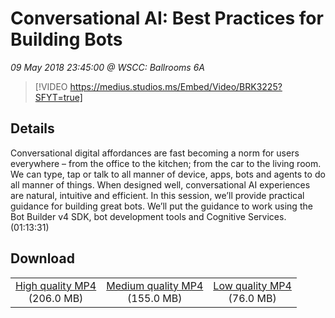 # Conversational AI: Best Practices for Building Bots

*09 May 2018 23:45:00 @ WSCC: Ballrooms 6A*

> [!VIDEO https://medius.studios.ms/Embed/Video/BRK3225?SFYT=true]

## Details

Conversational digital affordances are fast becoming a norm for users everywhere – from the office to the kitchen; from the car to the living room. We can type, tap or talk to all manner of device, apps, bots and agents to do all manner of things. When designed well, conversational AI experiences are natural, intuitive and efficient. In this session, we’ll provide practical guidance for building great bots. We’ll put the guidance to work using the Bot Builder v4 SDK, bot development tools and Cognitive Services. (01:13:31)

## Download

||||
|:--:|:----:|:-:|
|[High quality MP4](https://sec.ch9.ms/ch9/9d8a/7b7ed2e5-5888-47c4-b146-42c782469d8a/BRK3225_high.mp4)<br />(206.0 MB)|[Medium quality MP4](https://sec.ch9.ms/ch9/9d8a/7b7ed2e5-5888-47c4-b146-42c782469d8a/BRK3225_mid.mp4)<br />(155.0 MB)|[Low quality MP4](https://sec.ch9.ms/ch9/9d8a/7b7ed2e5-5888-47c4-b146-42c782469d8a/BRK3225.mp4)<br />(76.0 MB)|